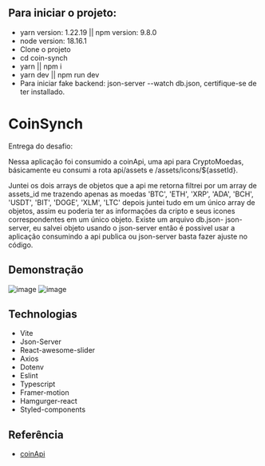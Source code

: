 ## Para iniciar o projeto:
- yarn version: 1.22.19 || npm version: 9.8.0
- node version: 18.16.1
- Clone o projeto
- cd coin-synch
- yarn || npm i
- yarn dev || npm run dev
- Para iniciar fake backend: json-server --watch db.json, certifique-se de ter installado.
# CoinSynch

Entrega do desafio: 

Nessa aplicação foi consumido a coinApi, uma api para CryptoMoedas, básicamente eu consumi a rota api/assets e /assets/icons/${assetId}. 

Juntei os dois arrays de objetos que a api me retorna filtrei por um array de assets_id me trazendo apenas as moedas  'BTC',
    'ETH',
    'XRP',
    'ADA',
    'BCH',
    'USDT',
    'BIT',
    'DOGE',
    'XLM',
    'LTC' depois juntei tudo em um único array de objetos, assim eu poderia ter as informações da cripto e seus icones correspondentes em um único objeto.
    Existe um arquivo db.json- json-server, eu salvei objeto usando o json-server então é possivel usar a aplicação consumindo a api publica ou json-server basta fazer ajuste no código.
    
## Demonstração
![image](https://github.com/Adonaikjr/coin-synch/assets/90911791/ec00957d-356a-442b-98f4-93b9425d705b)
![image](https://github.com/Adonaikjr/coin-synch/assets/90911791/4278d7a5-9dbc-4195-9e3e-696bc4b4e28c)

## Technologias

- Vite
- Json-Server
- React-awesome-slider
- Axios
- Dotenv
- Eslint
- Typescript
- Framer-motion
- Hamgurger-react
- Styled-components



## Referência

 - [coinApi](https://www.coinapi.io/)


